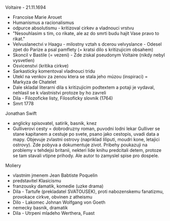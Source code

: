 Voltaire - 21.11.1694
- Francoise Marie Arouet
- Humanismus a racionalismus
- odpurce absolutismu - kritizoval cirkev a vladnouci vrstvu
- "Nesouhlasim s tim, co rikate, ale az do smrti budu hajit Vase pravo to rikat."
- Velvuslanectvi v Haagu - milostny vztah s dcerou velvyslance - Odesel zpet do Parize a psal pamflety (= kratsi dilo s kritizujicim obsahem)
- Skoncil v Bastile (= vezeni) - Zde ziskal pseudonym Voltaire (nikdy nebyl vysvetlen)
- Osvicenstvi (kritika cirkve)
- Sarkasticky komentoval vladnouci tridu
- Utekl na venkov za zenou ktera se stala jeho múzou (inspiraci) = Markyza de Chatelet
- Dale skladal literarni dila s kritizujicim podtextem a potaji je vydaval, nehlasil se k vlastnistvi protoze by ho zavreli
- Dila - Filozoficke listy, Filosoficky slovnik (1764)
- Smrt 1778

Jonathan Swift
- anglicky spisovatel, satirik, basnik, knez
- Gulliverovi cesty = dobrodruzny roman, puvodni lodni lekar Gulliver se stane kapitanem a cestuje po svete, psano jako cestopis, uvadi data a mapy. Objevuje zvlastni ostrovy (napriklad liliputi, moudri kone, letajici ostrovy). Zde pobyva a dokumentuje zivot. Pribehy poukazuji na problemy v tehdejsi britanii, nekteri lide knihu predcitali detem, protoze se tam stavali vtipne prihody. Ale autor to zamyslel spise pro dospele.

Moliery
- vlastnim jmenem Jean Babtiste Poquelin
- predstavitel Klasicismu
- franzousky damatik, komedie (uzke drama)
- Dila - Tartufe (prekladatel SVATOUSEK), proti nabozenskemu fanatizmu, provokace cirkve, obvinen z atheismu
- Dilo - Lakomec
Johnan Wolfgang von Goeth
- nemecky basnik, dramatik
- Dila - Utrpeni mladeho Werthera, Fuast